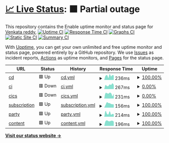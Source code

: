# [📈 Live Status](https://venkat-enable.github.io/upptime): <!--live status--> **🟧 Partial outage**

This repository contains the Enable uptime monitor and status page for [Venkata reddy](https://venkat-enable.github.io/uptime),
[![Uptime CI](https://github.com/venkat-enable/uptime/workflows/Uptime%20CI/badge.svg)](https://github.com/venkat-enable/uptime/actions?query=workflow%3A%22Uptime+CI%22)
[![Response Time CI](https://github.com/venkat-enable/uptime/workflows/Response%20Time%20CI/badge.svg)](https://github.com/venkat-enable/uptime/actions?query=workflow%3A%22Response+Time+CI%22)
[![Graphs CI](https://github.com/venkat-enable/uptime/workflows/Graphs%20CI/badge.svg)](https://github.com/venkat-enable/uptime/actions?query=workflow%3A%22Graphs+CI%22)
[![Static Site CI](https://github.com/venkat-enable/uptime/workflows/Static%20Site%20CI/badge.svg)](https://github.com/venkat-enable/uptime/actions?query=workflow%3A%22Static+Site+CI%22)
[![Summary CI](https://github.com/venkat-enable/uptime/workflows/Summary%20CI/badge.svg)](https://github.com/venkat-enable/uptime/actions?query=workflow%3A%22Summary+CI%22)

With [Upptime](https://upptime.js.org), you can get your own unlimited and free uptime monitor and status page, powered entirely by a GitHub repository. We use [Issues](https://github.com/venkat-enable/upptime/issues) as incident reports, [Actions](https://github.com/venkat-enable/uptime/actions) as uptime monitors, and [Pages](https://venkat-enable.github.io/upptime) for the status page.

<!--start: status pages-->
<!-- This summary is generated by Upptime (https://github.com/upptime/upptime) -->
<!-- Do not edit this manually, your changes will be overwritten -->
<!-- prettier-ignore -->
| URL | Status | History | Response Time | Uptime |
| --- | ------ | ------- | ------------- | ------ |
| <img alt="" src="https://icons.duckduckgo.com/ip3/cd.enable-technologies.io.ico" height="13"> [cd](https://cd.enable-technologies.io) | 🟩 Up | [cd.yml](https://github.com/venkat-enable/uptime/commits/HEAD/history/cd.yml) | <details><summary><img alt="Response time graph" src="./graphs/cd/response-time-week.png" height="20"> 236ms</summary><br><a href="https://venkat-enable.github.io/uptime/history/cd"><img alt="Response time 257" src="https://img.shields.io/endpoint?url=https%3A%2F%2Fraw.githubusercontent.com%2Fvenkat-enable%2Fuptime%2FHEAD%2Fapi%2Fcd%2Fresponse-time.json"></a><br><a href="https://venkat-enable.github.io/uptime/history/cd"><img alt="24-hour response time 259" src="https://img.shields.io/endpoint?url=https%3A%2F%2Fraw.githubusercontent.com%2Fvenkat-enable%2Fuptime%2FHEAD%2Fapi%2Fcd%2Fresponse-time-day.json"></a><br><a href="https://venkat-enable.github.io/uptime/history/cd"><img alt="7-day response time 236" src="https://img.shields.io/endpoint?url=https%3A%2F%2Fraw.githubusercontent.com%2Fvenkat-enable%2Fuptime%2FHEAD%2Fapi%2Fcd%2Fresponse-time-week.json"></a><br><a href="https://venkat-enable.github.io/uptime/history/cd"><img alt="30-day response time 267" src="https://img.shields.io/endpoint?url=https%3A%2F%2Fraw.githubusercontent.com%2Fvenkat-enable%2Fuptime%2FHEAD%2Fapi%2Fcd%2Fresponse-time-month.json"></a><br><a href="https://venkat-enable.github.io/uptime/history/cd"><img alt="1-year response time 257" src="https://img.shields.io/endpoint?url=https%3A%2F%2Fraw.githubusercontent.com%2Fvenkat-enable%2Fuptime%2FHEAD%2Fapi%2Fcd%2Fresponse-time-year.json"></a></details> | <details><summary><a href="https://venkat-enable.github.io/uptime/history/cd">100.00%</a></summary><a href="https://venkat-enable.github.io/uptime/history/cd"><img alt="All-time uptime 99.94%" src="https://img.shields.io/endpoint?url=https%3A%2F%2Fraw.githubusercontent.com%2Fvenkat-enable%2Fuptime%2FHEAD%2Fapi%2Fcd%2Fuptime.json"></a><br><a href="https://venkat-enable.github.io/uptime/history/cd"><img alt="24-hour uptime 100.00%" src="https://img.shields.io/endpoint?url=https%3A%2F%2Fraw.githubusercontent.com%2Fvenkat-enable%2Fuptime%2FHEAD%2Fapi%2Fcd%2Fuptime-day.json"></a><br><a href="https://venkat-enable.github.io/uptime/history/cd"><img alt="7-day uptime 100.00%" src="https://img.shields.io/endpoint?url=https%3A%2F%2Fraw.githubusercontent.com%2Fvenkat-enable%2Fuptime%2FHEAD%2Fapi%2Fcd%2Fuptime-week.json"></a><br><a href="https://venkat-enable.github.io/uptime/history/cd"><img alt="30-day uptime 99.93%" src="https://img.shields.io/endpoint?url=https%3A%2F%2Fraw.githubusercontent.com%2Fvenkat-enable%2Fuptime%2FHEAD%2Fapi%2Fcd%2Fuptime-month.json"></a><br><a href="https://venkat-enable.github.io/uptime/history/cd"><img alt="1-year uptime 99.94%" src="https://img.shields.io/endpoint?url=https%3A%2F%2Fraw.githubusercontent.com%2Fvenkat-enable%2Fuptime%2FHEAD%2Fapi%2Fcd%2Fuptime-year.json"></a></details>
| <img alt="" src="https://icons.duckduckgo.com/ip3/ci.enable-technologies.io.ico" height="13"> [ci](https://ci.enable-technologies.io) | 🟥 Down | [ci.yml](https://github.com/venkat-enable/uptime/commits/HEAD/history/ci.yml) | <details><summary><img alt="Response time graph" src="./graphs/ci/response-time-week.png" height="20"> 267ms</summary><br><a href="https://venkat-enable.github.io/uptime/history/ci"><img alt="Response time 288" src="https://img.shields.io/endpoint?url=https%3A%2F%2Fraw.githubusercontent.com%2Fvenkat-enable%2Fuptime%2FHEAD%2Fapi%2Fci%2Fresponse-time.json"></a><br><a href="https://venkat-enable.github.io/uptime/history/ci"><img alt="24-hour response time 342" src="https://img.shields.io/endpoint?url=https%3A%2F%2Fraw.githubusercontent.com%2Fvenkat-enable%2Fuptime%2FHEAD%2Fapi%2Fci%2Fresponse-time-day.json"></a><br><a href="https://venkat-enable.github.io/uptime/history/ci"><img alt="7-day response time 267" src="https://img.shields.io/endpoint?url=https%3A%2F%2Fraw.githubusercontent.com%2Fvenkat-enable%2Fuptime%2FHEAD%2Fapi%2Fci%2Fresponse-time-week.json"></a><br><a href="https://venkat-enable.github.io/uptime/history/ci"><img alt="30-day response time 302" src="https://img.shields.io/endpoint?url=https%3A%2F%2Fraw.githubusercontent.com%2Fvenkat-enable%2Fuptime%2FHEAD%2Fapi%2Fci%2Fresponse-time-month.json"></a><br><a href="https://venkat-enable.github.io/uptime/history/ci"><img alt="1-year response time 288" src="https://img.shields.io/endpoint?url=https%3A%2F%2Fraw.githubusercontent.com%2Fvenkat-enable%2Fuptime%2FHEAD%2Fapi%2Fci%2Fresponse-time-year.json"></a></details> | <details><summary><a href="https://venkat-enable.github.io/uptime/history/ci">0.00%</a></summary><a href="https://venkat-enable.github.io/uptime/history/ci"><img alt="All-time uptime 0.00%" src="https://img.shields.io/endpoint?url=https%3A%2F%2Fraw.githubusercontent.com%2Fvenkat-enable%2Fuptime%2FHEAD%2Fapi%2Fci%2Fuptime.json"></a><br><a href="https://venkat-enable.github.io/uptime/history/ci"><img alt="24-hour uptime 0.00%" src="https://img.shields.io/endpoint?url=https%3A%2F%2Fraw.githubusercontent.com%2Fvenkat-enable%2Fuptime%2FHEAD%2Fapi%2Fci%2Fuptime-day.json"></a><br><a href="https://venkat-enable.github.io/uptime/history/ci"><img alt="7-day uptime 0.00%" src="https://img.shields.io/endpoint?url=https%3A%2F%2Fraw.githubusercontent.com%2Fvenkat-enable%2Fuptime%2FHEAD%2Fapi%2Fci%2Fuptime-week.json"></a><br><a href="https://venkat-enable.github.io/uptime/history/ci"><img alt="30-day uptime 0.00%" src="https://img.shields.io/endpoint?url=https%3A%2F%2Fraw.githubusercontent.com%2Fvenkat-enable%2Fuptime%2FHEAD%2Fapi%2Fci%2Fuptime-month.json"></a><br><a href="https://venkat-enable.github.io/uptime/history/ci"><img alt="1-year uptime 0.00%" src="https://img.shields.io/endpoint?url=https%3A%2F%2Fraw.githubusercontent.com%2Fvenkat-enable%2Fuptime%2FHEAD%2Fapi%2Fci%2Fuptime-year.json"></a></details>
| <img alt="" src="https://icons.duckduckgo.com/ip3/cics.enable-technologies.io.ico" height="13"> [cics](https://cics.enable-technologies.io) | 🟥 Down | [cics.yml](https://github.com/venkat-enable/uptime/commits/HEAD/history/cics.yml) | <details><summary><img alt="Response time graph" src="./graphs/cics/response-time-week.png" height="20"> 231ms</summary><br><a href="https://venkat-enable.github.io/uptime/history/cics"><img alt="Response time 232" src="https://img.shields.io/endpoint?url=https%3A%2F%2Fraw.githubusercontent.com%2Fvenkat-enable%2Fuptime%2FHEAD%2Fapi%2Fcics%2Fresponse-time.json"></a><br><a href="https://venkat-enable.github.io/uptime/history/cics"><img alt="24-hour response time 283" src="https://img.shields.io/endpoint?url=https%3A%2F%2Fraw.githubusercontent.com%2Fvenkat-enable%2Fuptime%2FHEAD%2Fapi%2Fcics%2Fresponse-time-day.json"></a><br><a href="https://venkat-enable.github.io/uptime/history/cics"><img alt="7-day response time 231" src="https://img.shields.io/endpoint?url=https%3A%2F%2Fraw.githubusercontent.com%2Fvenkat-enable%2Fuptime%2FHEAD%2Fapi%2Fcics%2Fresponse-time-week.json"></a><br><a href="https://venkat-enable.github.io/uptime/history/cics"><img alt="30-day response time 217" src="https://img.shields.io/endpoint?url=https%3A%2F%2Fraw.githubusercontent.com%2Fvenkat-enable%2Fuptime%2FHEAD%2Fapi%2Fcics%2Fresponse-time-month.json"></a><br><a href="https://venkat-enable.github.io/uptime/history/cics"><img alt="1-year response time 232" src="https://img.shields.io/endpoint?url=https%3A%2F%2Fraw.githubusercontent.com%2Fvenkat-enable%2Fuptime%2FHEAD%2Fapi%2Fcics%2Fresponse-time-year.json"></a></details> | <details><summary><a href="https://venkat-enable.github.io/uptime/history/cics">0.00%</a></summary><a href="https://venkat-enable.github.io/uptime/history/cics"><img alt="All-time uptime 0.00%" src="https://img.shields.io/endpoint?url=https%3A%2F%2Fraw.githubusercontent.com%2Fvenkat-enable%2Fuptime%2FHEAD%2Fapi%2Fcics%2Fuptime.json"></a><br><a href="https://venkat-enable.github.io/uptime/history/cics"><img alt="24-hour uptime 0.00%" src="https://img.shields.io/endpoint?url=https%3A%2F%2Fraw.githubusercontent.com%2Fvenkat-enable%2Fuptime%2FHEAD%2Fapi%2Fcics%2Fuptime-day.json"></a><br><a href="https://venkat-enable.github.io/uptime/history/cics"><img alt="7-day uptime 0.00%" src="https://img.shields.io/endpoint?url=https%3A%2F%2Fraw.githubusercontent.com%2Fvenkat-enable%2Fuptime%2FHEAD%2Fapi%2Fcics%2Fuptime-week.json"></a><br><a href="https://venkat-enable.github.io/uptime/history/cics"><img alt="30-day uptime 0.00%" src="https://img.shields.io/endpoint?url=https%3A%2F%2Fraw.githubusercontent.com%2Fvenkat-enable%2Fuptime%2FHEAD%2Fapi%2Fcics%2Fuptime-month.json"></a><br><a href="https://venkat-enable.github.io/uptime/history/cics"><img alt="1-year uptime 0.00%" src="https://img.shields.io/endpoint?url=https%3A%2F%2Fraw.githubusercontent.com%2Fvenkat-enable%2Fuptime%2FHEAD%2Fapi%2Fcics%2Fuptime-year.json"></a></details>
| <img alt="" src="https://icons.duckduckgo.com/ip3/enable-trial01.enable-technologies.app.ico" height="13"> [subscription](https://enable-trial01.enable-technologies.app/api/subscription/diagnostics/ping) | 🟩 Up | [subscription.yml](https://github.com/venkat-enable/uptime/commits/HEAD/history/subscription.yml) | <details><summary><img alt="Response time graph" src="./graphs/subscription/response-time-week.png" height="20"> 156ms</summary><br><a href="https://venkat-enable.github.io/uptime/history/subscription"><img alt="Response time 197" src="https://img.shields.io/endpoint?url=https%3A%2F%2Fraw.githubusercontent.com%2Fvenkat-enable%2Fuptime%2FHEAD%2Fapi%2Fsubscription%2Fresponse-time.json"></a><br><a href="https://venkat-enable.github.io/uptime/history/subscription"><img alt="24-hour response time 125" src="https://img.shields.io/endpoint?url=https%3A%2F%2Fraw.githubusercontent.com%2Fvenkat-enable%2Fuptime%2FHEAD%2Fapi%2Fsubscription%2Fresponse-time-day.json"></a><br><a href="https://venkat-enable.github.io/uptime/history/subscription"><img alt="7-day response time 156" src="https://img.shields.io/endpoint?url=https%3A%2F%2Fraw.githubusercontent.com%2Fvenkat-enable%2Fuptime%2FHEAD%2Fapi%2Fsubscription%2Fresponse-time-week.json"></a><br><a href="https://venkat-enable.github.io/uptime/history/subscription"><img alt="30-day response time 202" src="https://img.shields.io/endpoint?url=https%3A%2F%2Fraw.githubusercontent.com%2Fvenkat-enable%2Fuptime%2FHEAD%2Fapi%2Fsubscription%2Fresponse-time-month.json"></a><br><a href="https://venkat-enable.github.io/uptime/history/subscription"><img alt="1-year response time 197" src="https://img.shields.io/endpoint?url=https%3A%2F%2Fraw.githubusercontent.com%2Fvenkat-enable%2Fuptime%2FHEAD%2Fapi%2Fsubscription%2Fresponse-time-year.json"></a></details> | <details><summary><a href="https://venkat-enable.github.io/uptime/history/subscription">100.00%</a></summary><a href="https://venkat-enable.github.io/uptime/history/subscription"><img alt="All-time uptime 100.00%" src="https://img.shields.io/endpoint?url=https%3A%2F%2Fraw.githubusercontent.com%2Fvenkat-enable%2Fuptime%2FHEAD%2Fapi%2Fsubscription%2Fuptime.json"></a><br><a href="https://venkat-enable.github.io/uptime/history/subscription"><img alt="24-hour uptime 100.00%" src="https://img.shields.io/endpoint?url=https%3A%2F%2Fraw.githubusercontent.com%2Fvenkat-enable%2Fuptime%2FHEAD%2Fapi%2Fsubscription%2Fuptime-day.json"></a><br><a href="https://venkat-enable.github.io/uptime/history/subscription"><img alt="7-day uptime 100.00%" src="https://img.shields.io/endpoint?url=https%3A%2F%2Fraw.githubusercontent.com%2Fvenkat-enable%2Fuptime%2FHEAD%2Fapi%2Fsubscription%2Fuptime-week.json"></a><br><a href="https://venkat-enable.github.io/uptime/history/subscription"><img alt="30-day uptime 100.00%" src="https://img.shields.io/endpoint?url=https%3A%2F%2Fraw.githubusercontent.com%2Fvenkat-enable%2Fuptime%2FHEAD%2Fapi%2Fsubscription%2Fuptime-month.json"></a><br><a href="https://venkat-enable.github.io/uptime/history/subscription"><img alt="1-year uptime 100.00%" src="https://img.shields.io/endpoint?url=https%3A%2F%2Fraw.githubusercontent.com%2Fvenkat-enable%2Fuptime%2FHEAD%2Fapi%2Fsubscription%2Fuptime-year.json"></a></details>
| <img alt="" src="https://icons.duckduckgo.com/ip3/enable-dev01.enable-technologies.app.ico" height="13"> [party](https://enable-dev01.enable-technologies.app/admin/api/party/diagnostics/ping) | 🟩 Up | [party.yml](https://github.com/venkat-enable/uptime/commits/HEAD/history/party.yml) | <details><summary><img alt="Response time graph" src="./graphs/party/response-time-week.png" height="20"> 214ms</summary><br><a href="https://venkat-enable.github.io/uptime/history/party"><img alt="Response time 221" src="https://img.shields.io/endpoint?url=https%3A%2F%2Fraw.githubusercontent.com%2Fvenkat-enable%2Fuptime%2FHEAD%2Fapi%2Fparty%2Fresponse-time.json"></a><br><a href="https://venkat-enable.github.io/uptime/history/party"><img alt="24-hour response time 244" src="https://img.shields.io/endpoint?url=https%3A%2F%2Fraw.githubusercontent.com%2Fvenkat-enable%2Fuptime%2FHEAD%2Fapi%2Fparty%2Fresponse-time-day.json"></a><br><a href="https://venkat-enable.github.io/uptime/history/party"><img alt="7-day response time 214" src="https://img.shields.io/endpoint?url=https%3A%2F%2Fraw.githubusercontent.com%2Fvenkat-enable%2Fuptime%2FHEAD%2Fapi%2Fparty%2Fresponse-time-week.json"></a><br><a href="https://venkat-enable.github.io/uptime/history/party"><img alt="30-day response time 219" src="https://img.shields.io/endpoint?url=https%3A%2F%2Fraw.githubusercontent.com%2Fvenkat-enable%2Fuptime%2FHEAD%2Fapi%2Fparty%2Fresponse-time-month.json"></a><br><a href="https://venkat-enable.github.io/uptime/history/party"><img alt="1-year response time 221" src="https://img.shields.io/endpoint?url=https%3A%2F%2Fraw.githubusercontent.com%2Fvenkat-enable%2Fuptime%2FHEAD%2Fapi%2Fparty%2Fresponse-time-year.json"></a></details> | <details><summary><a href="https://venkat-enable.github.io/uptime/history/party">100.00%</a></summary><a href="https://venkat-enable.github.io/uptime/history/party"><img alt="All-time uptime 99.90%" src="https://img.shields.io/endpoint?url=https%3A%2F%2Fraw.githubusercontent.com%2Fvenkat-enable%2Fuptime%2FHEAD%2Fapi%2Fparty%2Fuptime.json"></a><br><a href="https://venkat-enable.github.io/uptime/history/party"><img alt="24-hour uptime 100.00%" src="https://img.shields.io/endpoint?url=https%3A%2F%2Fraw.githubusercontent.com%2Fvenkat-enable%2Fuptime%2FHEAD%2Fapi%2Fparty%2Fuptime-day.json"></a><br><a href="https://venkat-enable.github.io/uptime/history/party"><img alt="7-day uptime 100.00%" src="https://img.shields.io/endpoint?url=https%3A%2F%2Fraw.githubusercontent.com%2Fvenkat-enable%2Fuptime%2FHEAD%2Fapi%2Fparty%2Fuptime-week.json"></a><br><a href="https://venkat-enable.github.io/uptime/history/party"><img alt="30-day uptime 99.89%" src="https://img.shields.io/endpoint?url=https%3A%2F%2Fraw.githubusercontent.com%2Fvenkat-enable%2Fuptime%2FHEAD%2Fapi%2Fparty%2Fuptime-month.json"></a><br><a href="https://venkat-enable.github.io/uptime/history/party"><img alt="1-year uptime 99.90%" src="https://img.shields.io/endpoint?url=https%3A%2F%2Fraw.githubusercontent.com%2Fvenkat-enable%2Fuptime%2FHEAD%2Fapi%2Fparty%2Fuptime-year.json"></a></details>
| <img alt="" src="https://icons.duckduckgo.com/ip3/enable-qa01.enable-technologies.app.ico" height="13"> [content](https://enable-qa01.enable-technologies.app/admin/api/content/diagnostics/ping) | 🟩 Up | [content.yml](https://github.com/venkat-enable/uptime/commits/HEAD/history/content.yml) | <details><summary><img alt="Response time graph" src="./graphs/content/response-time-week.png" height="20"> 196ms</summary><br><a href="https://venkat-enable.github.io/uptime/history/content"><img alt="Response time 203" src="https://img.shields.io/endpoint?url=https%3A%2F%2Fraw.githubusercontent.com%2Fvenkat-enable%2Fuptime%2FHEAD%2Fapi%2Fcontent%2Fresponse-time.json"></a><br><a href="https://venkat-enable.github.io/uptime/history/content"><img alt="24-hour response time 223" src="https://img.shields.io/endpoint?url=https%3A%2F%2Fraw.githubusercontent.com%2Fvenkat-enable%2Fuptime%2FHEAD%2Fapi%2Fcontent%2Fresponse-time-day.json"></a><br><a href="https://venkat-enable.github.io/uptime/history/content"><img alt="7-day response time 196" src="https://img.shields.io/endpoint?url=https%3A%2F%2Fraw.githubusercontent.com%2Fvenkat-enable%2Fuptime%2FHEAD%2Fapi%2Fcontent%2Fresponse-time-week.json"></a><br><a href="https://venkat-enable.github.io/uptime/history/content"><img alt="30-day response time 200" src="https://img.shields.io/endpoint?url=https%3A%2F%2Fraw.githubusercontent.com%2Fvenkat-enable%2Fuptime%2FHEAD%2Fapi%2Fcontent%2Fresponse-time-month.json"></a><br><a href="https://venkat-enable.github.io/uptime/history/content"><img alt="1-year response time 203" src="https://img.shields.io/endpoint?url=https%3A%2F%2Fraw.githubusercontent.com%2Fvenkat-enable%2Fuptime%2FHEAD%2Fapi%2Fcontent%2Fresponse-time-year.json"></a></details> | <details><summary><a href="https://venkat-enable.github.io/uptime/history/content">100.00%</a></summary><a href="https://venkat-enable.github.io/uptime/history/content"><img alt="All-time uptime 99.90%" src="https://img.shields.io/endpoint?url=https%3A%2F%2Fraw.githubusercontent.com%2Fvenkat-enable%2Fuptime%2FHEAD%2Fapi%2Fcontent%2Fuptime.json"></a><br><a href="https://venkat-enable.github.io/uptime/history/content"><img alt="24-hour uptime 100.00%" src="https://img.shields.io/endpoint?url=https%3A%2F%2Fraw.githubusercontent.com%2Fvenkat-enable%2Fuptime%2FHEAD%2Fapi%2Fcontent%2Fuptime-day.json"></a><br><a href="https://venkat-enable.github.io/uptime/history/content"><img alt="7-day uptime 100.00%" src="https://img.shields.io/endpoint?url=https%3A%2F%2Fraw.githubusercontent.com%2Fvenkat-enable%2Fuptime%2FHEAD%2Fapi%2Fcontent%2Fuptime-week.json"></a><br><a href="https://venkat-enable.github.io/uptime/history/content"><img alt="30-day uptime 99.89%" src="https://img.shields.io/endpoint?url=https%3A%2F%2Fraw.githubusercontent.com%2Fvenkat-enable%2Fuptime%2FHEAD%2Fapi%2Fcontent%2Fuptime-month.json"></a><br><a href="https://venkat-enable.github.io/uptime/history/content"><img alt="1-year uptime 99.90%" src="https://img.shields.io/endpoint?url=https%3A%2F%2Fraw.githubusercontent.com%2Fvenkat-enable%2Fuptime%2FHEAD%2Fapi%2Fcontent%2Fuptime-year.json"></a></details>

<!--end: status pages-->

[**Visit our status website →**](https://venkat-enable.github.io/uptime)

